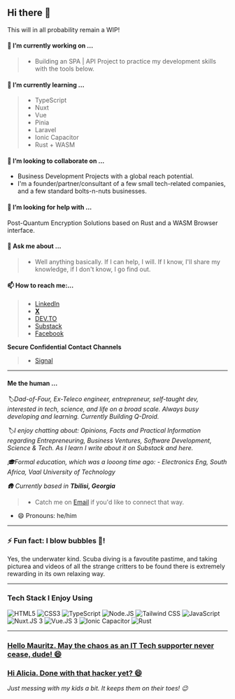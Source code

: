 <!-- @format -->

## Hi there 👋

This will in all probability remain a WIP!

#### 🔭 I’m currently working on ...

> - Building an SPA | API Project to practice my development skills with the tools below.

#### 🌱 I’m currently learning ...

> - TypeScript
> - Nuxt
> - Vue
> - Pinia
> - Laravel
> - Ionic Capacitor
> - Rust + WASM

#### 👯 I’m looking to collaborate on ...

- Business Development Projects with a global reach potential.
- I'm a founder/partner/consultant of a few small tech-related companies, and a few standard bolts-n-nuts businesses.

#### 🤔 I’m looking for help with ...

Post-Quantum Encryption Solutions based on Rust and a WASM Browser interface.

#### 💬 Ask me about ...

> - Well anything basically. If I can help, I will. If I know, I'll share my knowledge, if I don't know, I go find out.

#### 📫 How to reach me:...

> - [LinkedIn](https://www.linkedin.com/in/andre-du-plessis-992a0329)
> - **[ X ](https://x.com/AndreDuP_ADPC)**
> - [DEV.TO](https://dev.to/andre_adpc)
> - [Substack](https://andreduplessis.substack.com/)
> - [Facebook](https://www.facebook.com/RedDragonX5)

**Secure Confidential Contact Channels**

> - [Signal](https://github.com/Andre-ADPC/Andre-ADPC/blob/main/Assets/Image_Files/Andre-Signal-QRC.png)

---

#### Me the human ...

_🏷️Dad-of-Four, Ex-Teleco engineer, entrepreneur, self-taught dev, interested in tech, science, and life on a broad scale. Always busy developing and learning. Currently Building Q-Droid._

_🏷️I enjoy chatting about: Opinions, Facts and Practical Information regarding Entrepreneuring, Business Ventures, Software Development, Science & Tech. As I learn I write about it on Substack and here._

_🎓Formal education, which was a looong time ago: - Electronics Eng, South Africa, Vaal University of Technology_

_🛖 Currently based in **Tbilisi, Georgia**_

> - Catch me on [Email](mailto:andre.du.plessis@adpc-llc.com) if you'd like to connect that way.

- 😄 Pronouns: he/him

---

### ⚡ Fun fact: I blow bubbles 🫧!

Yes, the underwater kind. Scuba diving is a favoutite pastime, and taking picturea and videos of all the strange critters to be found there is extremely rewarding in its own relaxing way.

---

### Tech Stack I Enjoy Using

<img src="https://github.com/Andre-ADPC/Andre-ADPC/Assets/SVG_Files/HTML5-01.svg" alt="HTML5" style="max-width: 100%;">
<img src="https://github.com/Andre-ADPC/Andre-ADPC/tree/44c5d22d093fc986ee056e81f4794d0ad927d45d/Assets/SVG_Files/CSS3-01.svg" alt="CSS3" style="max-width: 100%;">
<img src="https://github.com/Andre-ADPC/Andre-ADPC/tree/44c5d22d093fc986ee056e81f4794d0ad927d45d/Assets/SVG_Files/TypeScript-01.svg" alt="TypeScript" style="max-width: 100%;">
<img src="https://github.com/Andre-ADPC/Andre-ADPC/tree/44c5d22d093fc986ee056e81f4794d0ad927d45d/Assets/SVG_Files/Node.JS.svg" alt="Node.JS" style="max-width: 100%;">
<img src="https://github.com/Andre-ADPC/Andre-ADPC/tree/44c5d22d093fc986ee056e81f4794d0ad927d45d/Assets/SVG_Files/TailwindCSS.svg" alt="Tailwind CSS" style="max-width: 100%;">
<img src="https://github.com/Andre-ADPC/Andre-ADPC/tree/44c5d22d093fc986ee056e81f4794d0ad927d45d/Assets/SVG_Files/JavaScript.svg" alt="JavaScript" style="max-width: 100%;">
<img src="" alt="Nuxt.JS 3" style="max-width: 100%;">
<img src="" alt="Vue.JS 3" style="max-width: 100%;">
<img src="" alt="Ionic Capacitor" style="max-width: 100%;">
<img src="" alt="Rust" style="max-width: 100%;">

---

### [Hello Mauritz. May the chaos as an IT Tech supporter never cease, dude! 😄](https://www.facebook.com/mauritz.duplessis.319)

### [Hi Alicia. Done with that hacker yet? 😄](https://www.linkedin.com/in/alicia-v-1096a463/)

_Just messing with my kids a bit. It keeps them on their toes! :wink:_

<script setup>
	const html = "<p></p>";
</script>
<template>

<div>
  {{ html }}
</div>
</template>
